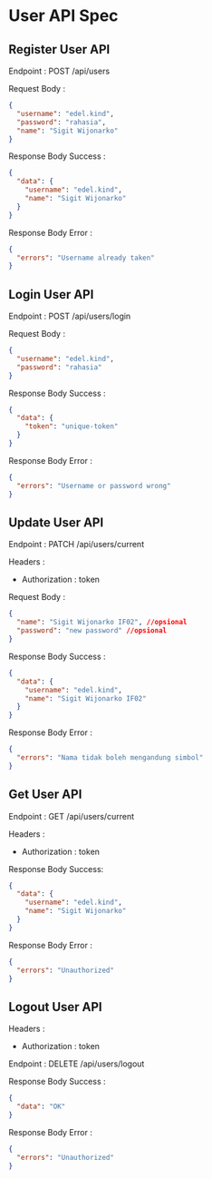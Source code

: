 # User API Spec

## Register User API

Endpoint : POST /api/users

Request Body :

```json
{
  "username": "edel.kind",
  "password": "rahasia",
  "name": "Sigit Wijonarko"
}
```

Response Body Success :

```json
{
  "data": {
    "username": "edel.kind",
    "name": "Sigit Wijonarko"
  }
}
```

Response Body Error :

```json
{
  "errors": "Username already taken"
}
```

## Login User API

Endpoint : POST /api/users/login

Request Body :

```json
{
  "username": "edel.kind",
  "password": "rahasia"
}
```

Response Body Success :

```json
{
  "data": {
    "token": "unique-token"
  }
}
```

Response Body Error :

```json
{
  "errors": "Username or password wrong"
}
```

## Update User API

Endpoint : PATCH /api/users/current

Headers :

- Authorization : token

Request Body :

```json
{
  "name": "Sigit Wijonarko IF02", //opsional
  "password": "new password" //opsional
}
```

Response Body Success :

```json
{
  "data": {
    "username": "edel.kind",
    "name": "Sigit Wijonarko IF02"
  }
}
```

Response Body Error :

```json
{
  "errors": "Nama tidak boleh mengandung simbol"
}
```

## Get User API

Endpoint : GET /api/users/current

Headers :

- Authorization : token

Response Body Success:

```json
{
  "data": {
    "username": "edel.kind",
    "name": "Sigit Wijonarko"
  }
}
```

Response Body Error :

```json
{
  "errors": "Unauthorized"
}
```

## Logout User API

Headers :

- Authorization : token

Endpoint : DELETE /api/users/logout

Response Body Success :

```json
{
  "data": "OK"
}
```

Response Body Error :

```json
{
  "errors": "Unauthorized"
}
```
